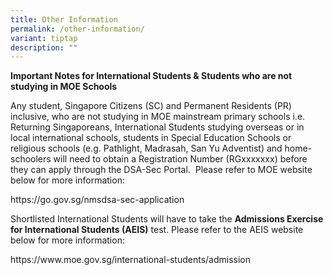 ```yaml
---
title: Other Information
permalink: /other-information/
variant: tiptap
description: ""
---
```

<p><strong>Important Notes for International Students &amp; Students who are not studying in MOE Schools</strong>
</p>
<p></p>
<p>Any student, Singapore Citizens (SC) and Permanent Residents (PR) inclusive,
who are not studying in MOE mainstream primary schools i.e. Returning Singaporeans,
International Students studying overseas or in local international schools,
students in Special Education Schools or religious schools (e.g. Pathlight,
Madrasah, San Yu Adventist) and home-schoolers will need to obtain a Registration
Number (RGxxxxxxx) before they can apply through the DSA-Sec Portal. &nbsp;Please
refer to MOE website below for more information:</p>
<p><a rel="noopener noreferrer nofollow" target="_blank">https://go.gov.sg/nmsdsa-sec-application</a>
</p>
<p>Shortlisted International Students will have to take the <strong>Admissions Exercise for International Students (AEIS)</strong> test.
Please refer to the AEIS website below for more information:</p>
<p><a rel="noopener noreferrer nofollow" target="_blank">https://www.moe.gov.sg/international-students/admission</a>
</p>